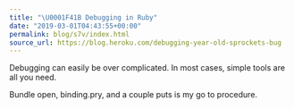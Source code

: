 ```yaml
---
title: "\U0001F41B Debugging in Ruby"
date: "2019-03-01T04:43:55+00:00"
permalink: blog/s7v/index.html
source_url: https://blog.heroku.com/debugging-year-old-sprockets-bug
---
```


Debugging can easily be over complicated. In most cases, simple tools are all you need.

Bundle open, binding.pry, and a couple puts is my go to procedure.
